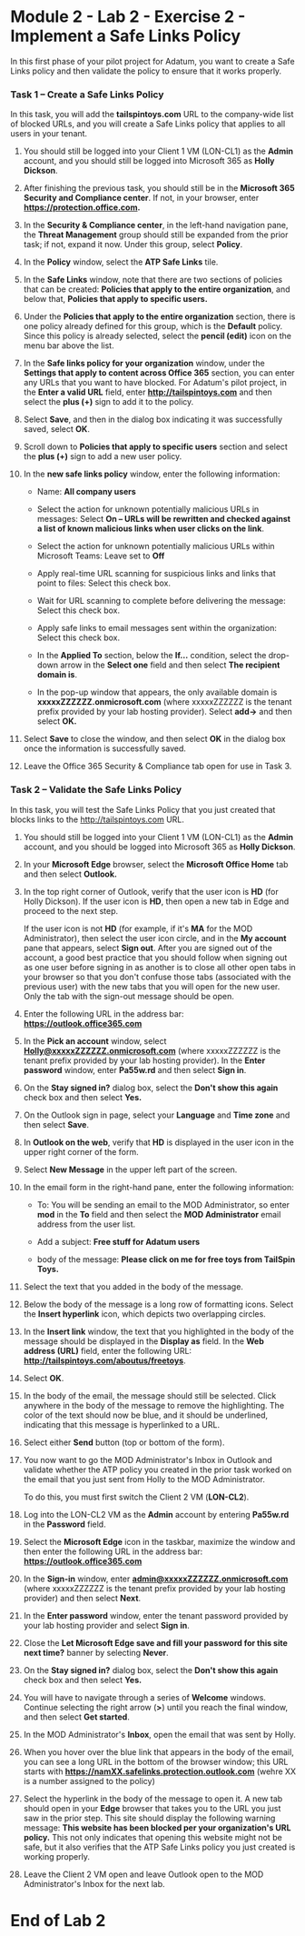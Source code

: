 # Module 2 - Lab 2 - Exercise 2 - Implement a Safe Links Policy

In this first phase of your pilot project for Adatum, you want to create a Safe Links policy and then validate the policy to ensure that it works properly.


### Task 1 – Create a Safe Links Policy

In this task, you will add the **tailspintoys.com** URL to the company-wide list of blocked URLs, and you will create a Safe Links policy that applies to all users in your tenant.

1. You should still be logged into your Client 1 VM (LON-CL1) as the **Admin** account, and you should still be logged into Microsoft 365 as **Holly Dickson**.

2. After finishing the previous task, you should still be in the **Microsoft 365 Security and Compliance center**. If not, in your browser, enter **https://protection.office.com.**

3. In the **Security &amp; Compliance center**, in the left-hand navigation pane, the **Threat Management** group should still be expanded from the prior task; if not, expand it now. Under this group, select **Policy**.

4. In the **Policy** window, select the **ATP Safe Links** tile.

5. In the **Safe Links** window, note that there are two sections of policies that can be created: **Policies that apply to the entire organization**, and below that, **Policies that apply to specific users.**

6. Under the **Policies that apply to the entire organization** section, there is one policy already defined for this group, which is the **Default** policy. Since this policy is already selected, select the **pencil (edit)** icon on the menu bar above the list.

7. In the **Safe links policy for your organization** window, under the **Settings that apply to content across Office 365** section, you can enter any URLs that you want to have blocked. For Adatum's pilot project, in the **Enter a valid URL** field, enter **http://tailspintoys.com** and then select the **plus (+)** sign to add it to the policy.

8. Select **Save**, and then in the dialog box indicating it was successfully saved, select **OK**.

9. Scroll down to **Policies that apply to specific users** section and select the **plus (+)** sign to add a new user policy.

10. In the **new safe links policy** window, enter the following information:

    - Name: **All company users**

    - Select the action for unknown potentially malicious URLs in messages: Select **On – URLs will be rewritten and checked against a list of known malicious links when user clicks on the link**.

    - Select the action for unknown potentially malicious URLs within Microsoft Teams: Leave set to **Off**

    - Apply real-time URL scanning for suspicious links and links that point to files: Select this check box.

    - Wait for URL scanning to complete before delivering the message: Select this check box.

    - Apply safe links to email messages sent within the organization: Select this check box.

    - In the **Applied To** section, below the **If…** condition, select the drop-down arrow in the **Select one** field and then select **The recipient domain is**.

    - In the pop-up window that appears, the only available domain is **xxxxxZZZZZZ.onmicrosoft.com** (where xxxxxZZZZZZ is the tenant prefix provided by your lab hosting provider). Select **add-&gt;** and then select **OK.**

11. Select **Save** to close the window, and then select **OK** in the dialog box once the information is successfully saved.

12. Leave the Office 365 Security &amp; Compliance tab open for use in Task 3.

### Task 2 – Validate the Safe Links Policy

In this task, you will test the Safe Links Policy that you just created that blocks links to the http://tailspintoys.com URL.

1. You should still be logged into your Client 1 VM (LON-CL1) as the **Admin** account, and you should be logged into Microsoft 365 as **Holly Dickson**.

2. In your **Microsoft Edge** browser, select the **Microsoft Office Home** tab and then select **Outlook.**

3. In the top right corner of Outlook, verify that the user icon is **HD** (for Holly Dickson). If the user icon is **HD**, then open a new tab in Edge and proceed to the next step. <br/>

    If the user icon is not **HD** (for example, if it's **MA** for the MOD Administrator), then select the user icon circle, and in the **My account** pane that appears, select **Sign out**. After you are signed out of the account, a good best practice that you should follow when signing out as one user before signing in as another is to close all other open tabs in your browser so that you don't confuse those tabs (associated with the previous user) with the new tabs that you will open for the new user. Only the tab with the sign-out message should be open. 

4. Enter the following URL in the address bar: **https://outlook.office365.com**

5. In the **Pick an account** window, select **Holly@xxxxxZZZZZZ.onmicrosoft.com** (where xxxxxZZZZZZ is the tenant prefix provided by your lab hosting provider). In the **Enter password** window, enter **Pa55w.rd** and then select **Sign in**.

6. On the **Stay signed in?** dialog box, select the **Don't show this again** check box and then select **Yes.**

7. On the Outlook sign in page, select your **Language** and **Time zone** and then select **Save**.

8. In **Outlook on the web**, verify that **HD** is displayed in the user icon in the upper right corner of the form.

9. Select **New Message** in the upper left part of the screen.

10. In the email form in the right-hand pane, enter the following information:

    - To: You will be sending an email to the MOD Administrator, so enter **mod** in the **To** field and then select the **MOD Administrator** email address from the user list.

    - Add a subject: **Free stuff for Adatum users**

    - body of the message: **Please click on me for free toys from TailSpin Toys.**

11. Select the text that you added in the body of the message.

12. Below the body of the message is a long row of formatting icons. Select the **Insert hyperlink** icon, which depicts two overlapping circles.

13. In the **Insert link** window, the text that you highlighted in the body of the message should be displayed in the **Display as** field. In the **Web address (URL)** field, enter the following URL: **http://tailspintoys.com/aboutus/freetoys**.

14. Select **OK**.

15. In the body of the email, the message should still be selected. Click anywhere in the body of the message to remove the highlighting. The color of the text should now be blue, and it should be underlined, indicating that this message is hyperlinked to a URL.

16. Select either **Send** button (top or bottom of the form).

17. You now want to go the MOD Administrator&#39;s Inbox in Outlook and validate whether the ATP policy you created in the prior task worked on the email that you just sent from Holly to the MOD Administrator.<br/>

    To do this, you must first switch the Client 2 VM (**LON-CL2**). 

18. Log into the LON-CL2 VM as the **Admin** account by entering **Pa55w.rd** in the **Password** field.

19. Select the **Microsoft Edge** icon in the taskbar, maximize the window and then enter the following URL in the address bar: **https://outlook.office365.com**

20. In the **Sign-in** window, enter **admin@xxxxxZZZZZZ.onmicrosoft.com** (where xxxxxZZZZZZ is the tenant prefix provided by your lab hosting provider) and then select **Next**.

21. In the **Enter password** window, enter the tenant password provided by your lab hosting provider and select **Sign in**.

22. Close the **Let Microsoft Edge save and fill your password for this site next time?** banner by selecting **Never**.

23. On the **Stay signed in?** dialog box, select the **Don't show this again** check box and then select **Yes.**

24. You will have to navigate through a series of **Welcome** windows. Continue selecting the right arrow (**>**) until you reach the final window, and then select **Get started**.

25. In the MOD Administrator&#39;s **Inbox**, open the email that was sent by Holly.

26. When you hover over the blue link that appears in the body of the email, you can see a long URL in the bottom of the browser window; this URL starts with **https://namXX.safelinks.protection.outlook.com** (wehre XX is a number assigned to the policy) <br/>

27. Select the hyperlink in the body of the message to open it. A new tab should open in your **Edge** browser that takes you to the URL you just saw in the prior step. This site should display the following warning message: **This website has been blocked per your organization's URL policy.** This not only indicates that opening this website might not be safe, but it also verifies that the ATP Safe Links policy you just created is working properly.

28. Leave the Client 2 VM open and leave Outlook open to the MOD Administrator's Inbox for the next lab.


# End of Lab 2

